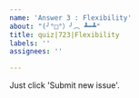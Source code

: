 ```yaml
---
name: 'Answer 3 : Flexibility'
about: "(╯°□°）╯︵ ┻━┻"
title: quiz|723|Flexibility
labels: ''
assignees: ''

---
```


Just click 'Submit new issue'.
